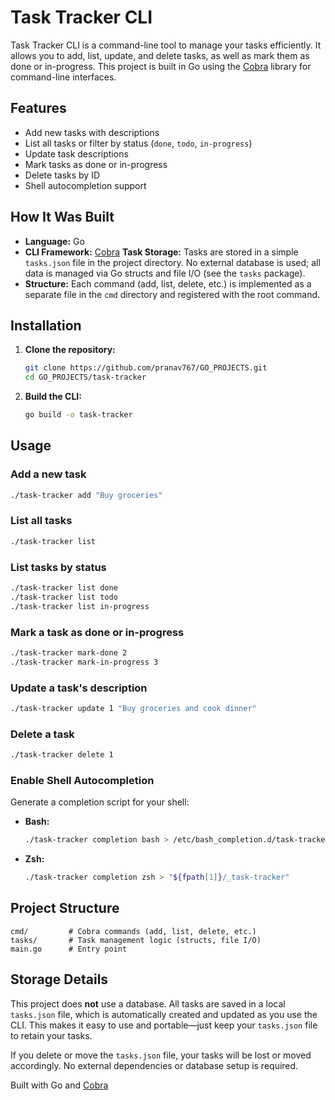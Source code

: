 # Task Tracker CLI

Task Tracker CLI is a command-line tool to manage your tasks efficiently. It allows you to add, list, update, and delete tasks, as well as mark them as done or in-progress. This project is built in Go using the [Cobra](https://github.com/spf13/cobra) library for command-line interfaces.

## Features

- Add new tasks with descriptions
- List all tasks or filter by status (`done`, `todo`, `in-progress`)
- Update task descriptions
- Mark tasks as done or in-progress
- Delete tasks by ID
- Shell autocompletion support

## How It Was Built

- **Language:** Go
- **CLI Framework:** [Cobra](https://github.com/spf13/cobra)
**Task Storage:** Tasks are stored in a simple `tasks.json` file in the project directory. No external database is used; all data is managed via Go structs and file I/O (see the `tasks` package).
- **Structure:** Each command (add, list, delete, etc.) is implemented as a separate file in the `cmd` directory and registered with the root command.

## Installation

1. **Clone the repository:**
   ```sh
   git clone https://github.com/pranav767/GO_PROJECTS.git
   cd GO_PROJECTS/task-tracker
   ```

2. **Build the CLI:**
   ```sh
   go build -o task-tracker
   ```

## Usage

### Add a new task
```sh
./task-tracker add "Buy groceries"
```

### List all tasks
```sh
./task-tracker list
```

### List tasks by status
```sh
./task-tracker list done
./task-tracker list todo
./task-tracker list in-progress
```

### Mark a task as done or in-progress
```sh
./task-tracker mark-done 2
./task-tracker mark-in-progress 3
```

### Update a task's description
```sh
./task-tracker update 1 "Buy groceries and cook dinner"
```

### Delete a task
```sh
./task-tracker delete 1
```

### Enable Shell Autocompletion

Generate a completion script for your shell:

- **Bash:**
  ```sh
  ./task-tracker completion bash > /etc/bash_completion.d/task-tracker
  ```
- **Zsh:**
  ```sh
  ./task-tracker completion zsh > "${fpath[1]}/_task-tracker"
  ```

## Project Structure

```
cmd/         # Cobra commands (add, list, delete, etc.)
tasks/       # Task management logic (structs, file I/O)
main.go      # Entry point
```

## Storage Details

This project does **not** use a database. All tasks are saved in a local `tasks.json` file, which is automatically created and updated as you use the CLI. This makes it easy to use and portable—just keep your `tasks.json` file to retain your tasks.

If you delete or move the `tasks.json` file, your tasks will be lost or moved accordingly. No external dependencies or database setup is required.

Built with Go and [Cobra](https://github.com/spf13/cobra)